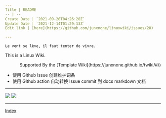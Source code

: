 ```yaml
---
Title | README
-- | --
Create Date | `2021-09-20T04:26:20Z`
Update Date | `2021-12-14T01:29:13Z`
Edit link | [here](https://github.com/junxnone/linuxwiki/issues/28)

---
```

`Le vent se lève, ‌‍‍‌‍​‌‌‍​‍‌‌‌‌​‌‌‍‍‍​‌‍‍‍‍​‌‍‍‍‍​‌‍‍‌‍​‌‌‍​‍‍‌‌‌​‌‌‍‍‍​‌‌‌‍‍​‌‍‍‍‍​‌‍‍‌‍​‌‌‍​‌‌‌‌‍​‌‌‍‌​‍‌‌‌‌​‍‍‍‍‍​‍‍‍​‍‌​‌​‌‌‌​‌‌‌‌​‌‌‍il faut tenter de vivre.`

This is a Linux Wiki. 

<p align="right">Supported By the [Template Wiki](https://junxnone.github.io/twiki/#/)</p>



- 使用 Github Issue 创建维护词条 
- 使用 Github action 自动转换 Issue commit 到 docs markdown 文档

---

[![](https://img.shields.io/badge/%2B-Create%20New%20Item-brightgreen)](https://github.com/junxnone/linuxwiki/issues/new) 
[![](https://img.shields.io/badge/%2B-Edit%20Sidebar%20-brightgreen)](https://github.com/junxnone/linuxwiki/issues/1)

---

[Index](_sidebar.md ':include')
